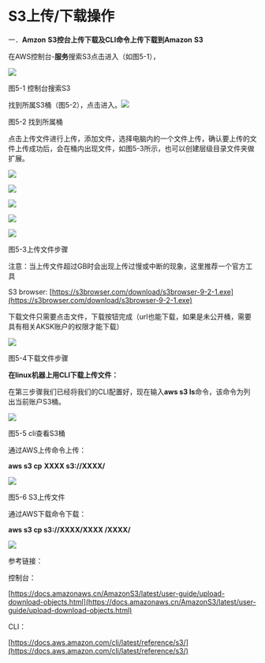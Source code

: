 # S3上传/下载操作

一．**Amzon** **S3控台上传下载及CLI命令上传下载到Amazon** **S3**

  在AWS控制台-**服务**搜索S3点击进入（如图5-1），

![](file:///C:\Users\astra\AppData\Local\Temp\ksohtml2444\wps20.jpg)

图5-1 控制台搜索S3

找到所属S3桶（图5-2），点击进入。![](file:///C:\Users\astra\AppData\Local\Temp\ksohtml2444\wps21.jpg)

图5-2 找到所属桶

点击上传文件进行上传，添加文件，选择电脑内的一个文件上传，确认要上传的文件上传成功后，会在桶内出现文件，如图5-3所示，也可以创建层级目录文件夹做扩展。

![](file:///C:\Users\astra\AppData\Local\Temp\ksohtml2444\wps22.jpg)

![](file:///C:\Users\astra\AppData\Local\Temp\ksohtml2444\wps23.jpg)

![](file:///C:\Users\astra\AppData\Local\Temp\ksohtml2444\wps24.jpg)

![](file:///C:\Users\astra\AppData\Local\Temp\ksohtml2444\wps25.jpg)

![](file:///C:\Users\astra\AppData\Local\Temp\ksohtml2444\wps26.jpg)

图5-3上传文件步骤

注意：当上传文件超过GB时会出现上传过慢或中断的现象，这里推荐一个官方工具

S3 browser: [https://s3browser.com/download/s3browser-9-2-1.exe](https://s3browser.com/download/s3browser-9-2-1.exe) 

  下载文件只需要点击文件，下载按钮完成（url也能下载，如果是未公开桶，需要具有相关AKSK账户的权限才能下载）

![](file:///C:\Users\astra\AppData\Local\Temp\ksohtml2444\wps27.jpg)

图5-4下载文件步骤

**在linux机器上用CLI下载上传文件：**

在第三步骤我们已经将我们的CLI配置好，现在输入**aws s3 ls**命令，该命令为列出当前账户S3桶。

![](file:///C:\Users\astra\AppData\Local\Temp\ksohtml2444\wps28.jpg)

图5-5 cli查看S3桶

通过AWS上传命令上传：

**aws s3 cp** **XXXX s3://XXXX/**

![](file:///C:\Users\astra\AppData\Local\Temp\ksohtml2444\wps29.jpg)

图5-6 S3上传文件

通过AWS下载命令下载：

**aws s3 cp s3://XXXX/XXXX /XXXX/**

![](file:///C:\Users\astra\AppData\Local\Temp\ksohtml2444\wps30.jpg)

参考链接：

控制台：

[https://docs.amazonaws.cn/AmazonS3/latest/user-guide/upload-download-objects.html](https://docs.amazonaws.cn/AmazonS3/latest/user-guide/upload-download-objects.html)

CLI：

[https://docs.aws.amazon.com/cli/latest/reference/s3/](https://docs.aws.amazon.com/cli/latest/reference/s3/)

